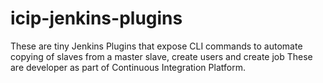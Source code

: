 # icip-jenkins-plugins
These are tiny Jenkins Plugins that expose CLI commands to automate copying of slaves from a master slave, create users and create job
These are developer as part of Continuous Integration Platform.
